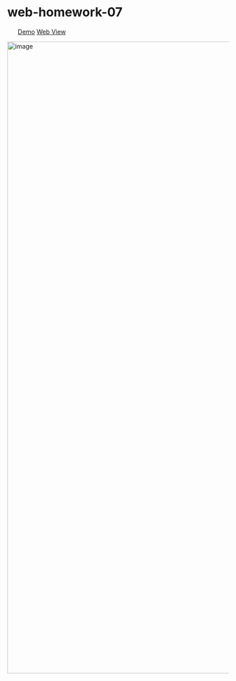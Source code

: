 # web-homework-07




<ul>
  </li><a href="#">Demo</a></li>
  </li><a href="#">Web View</a></li>
</ul>
<img width="1437" alt="image" src="https://user-images.githubusercontent.com/111915039/223143486-20099ed4-10d3-40d6-ba22-14b23b93c73e.png">
